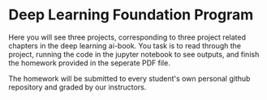 # Deep Learning Foundation Program
Here you will see three projects, corresponding to three project related chapters in the deep learning ai-book. You task is to read through the project, running the code in the jupyter notebook to see outputs, and finish the homework provided in the seperate PDF file. 

The homework will be submitted to every student's own personal github repository and graded by our instructors. 
